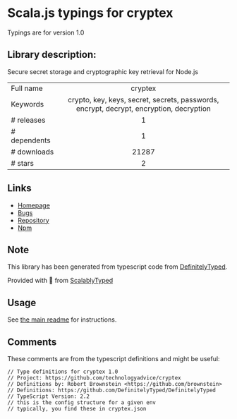 
# Scala.js typings for cryptex

Typings are for version 1.0

## Library description:
Secure secret storage and cryptographic key retrieval for Node.js

|                    |                 |
| ------------------ | :-------------: |
| Full name          | cryptex |
| Keywords           | crypto, key, keys, secret, secrets, passwords, encrypt, decrypt, encryption, decryption |
| # releases         | 1 |
| # dependents       | 1 |
| # downloads        | 21287 |
| # stars            | 2 |

## Links
- [Homepage](https://github.com/TechnologyAdvice/Cryptex#readme)
- [Bugs](https://github.com/TechnologyAdvice/Cryptex/issues)
- [Repository](https://github.com/TechnologyAdvice/Cryptex)
- [Npm](https://www.npmjs.com/package/cryptex)
    


## Note
This library has been generated from typescript code from [DefinitelyTyped](https://definitelytyped.org).

Provided with :purple_heart: from [ScalablyTyped](https://github.com/oyvindberg/ScalablyTyped)

## Usage
See [the main readme](../../readme.md) for instructions.

## Comments

These comments are from the typescript definitions and might be useful:
```
// Type definitions for cryptex 1.0
// Project: https://github.com/technologyadvice/cryptex
// Definitions by: Robert Brownstein <https://github.com/brownstein>
// Definitions: https://github.com/DefinitelyTyped/DefinitelyTyped
// TypeScript Version: 2.2
// this is the config structure for a given env
// typically, you find these in cryptex.json

```

